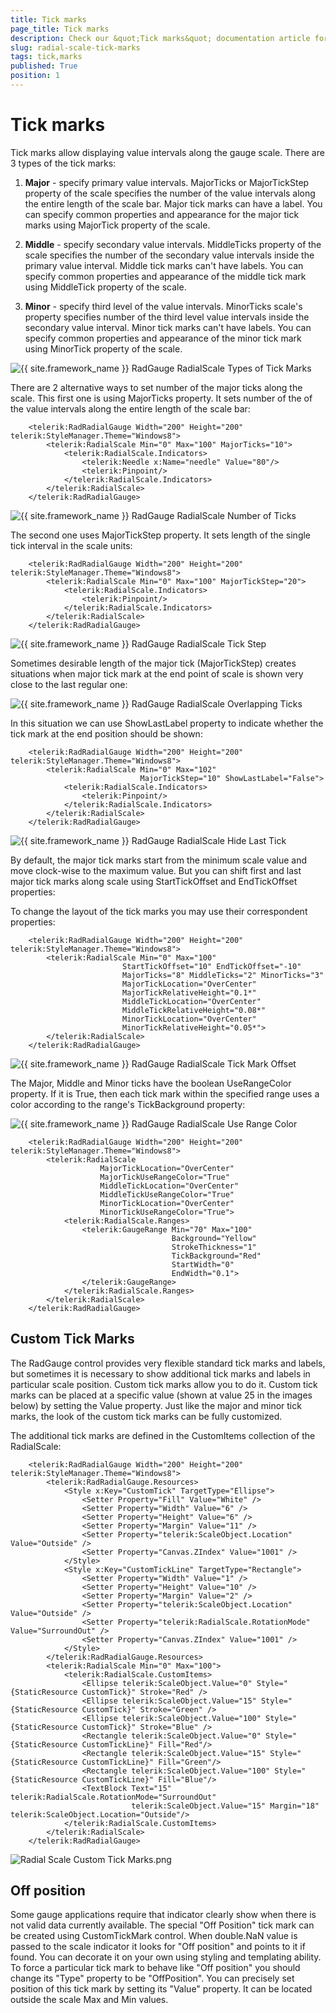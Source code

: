 ```yaml
---
title: Tick marks
page_title: Tick marks
description: Check our &quot;Tick marks&quot; documentation article for the RadGauge {{ site.framework_name }} control.
slug: radial-scale-tick-marks
tags: tick,marks
published: True
position: 1
---
```


# Tick marks

Tick marks allow displaying value intervals along the gauge scale. There are 3 types of the tick marks:

1. __Major__ - specify primary value intervals. MajorTicks or MajorTickStep property of the scale specifies the number of the value intervals along the entire length of the scale bar. Major tick marks can have a label. You can specify common properties and appearance for the major tick marks using MajorTick property of the scale.

2. __Middle__ - specify secondary value intervals. MiddleTicks property of the scale specifies the number of the secondary value intervals inside the primary value interval. Middle tick marks can't have labels. You can specify common properties and appearance of the middle tick mark using MiddleTick property of the scale.

3. __Minor__ - specify third level of the value intervals. MinorTicks scale's property specifies number of the third level value intervals inside the secondary value interval. Minor tick marks can't have labels. You can specify common properties and appearance of the minor tick mark using MinorTick property of the scale.

![{{ site.framework_name }} RadGauge RadialScale Types of Tick Marks](images/RadialScaleTickMarks_Desc.png)

There are 2 alternative ways to set number of the major ticks along the scale. This first one is using MajorTicks property. It sets number of the of the value intervals along the entire length of the scale bar:


```XAML
	<telerik:RadRadialGauge Width="200" Height="200" telerik:StyleManager.Theme="Windows8">
	    <telerik:RadialScale Min="0" Max="100" MajorTicks="10">
	        <telerik:RadialScale.Indicators>
	            <telerik:Needle x:Name="needle" Value="80"/>
	            <telerik:Pinpoint/>
	        </telerik:RadialScale.Indicators>
	    </telerik:RadialScale>
	</telerik:RadRadialGauge>
```

![{{ site.framework_name }} RadGauge RadialScale Number of Ticks](images/RadialScale10MajorTicks.png)

The second one uses MajorTickStep property. It sets length of the single tick interval in the scale units:


```XAML
	<telerik:RadRadialGauge Width="200" Height="200" telerik:StyleManager.Theme="Windows8">
	    <telerik:RadialScale Min="0" Max="100" MajorTickStep="20">
	        <telerik:RadialScale.Indicators>
	            <telerik:Pinpoint/>
	        </telerik:RadialScale.Indicators>
	    </telerik:RadialScale>
	</telerik:RadRadialGauge>
```

![{{ site.framework_name }} RadGauge RadialScale Tick Step](images/RadialScale20MajorTickStep.png)

Sometimes desirable length of the major tick (MajorTickStep) creates situations when major tick mark at the end point of scale is shown very close to the last regular one:

![{{ site.framework_name }} RadGauge RadialScale Overlapping Ticks](images/RadialScaleCloseTickMarks.png)

In this situation we can use ShowLastLabel property to indicate whether the tick mark at the end position should be shown:


```XAML
	<telerik:RadRadialGauge Width="200" Height="200" telerik:StyleManager.Theme="Windows8">
	    <telerik:RadialScale Min="0" Max="102"
	                         MajorTickStep="10" ShowLastLabel="False">
	        <telerik:RadialScale.Indicators>
	            <telerik:Pinpoint/>
	        </telerik:RadialScale.Indicators>
	    </telerik:RadialScale>
	</telerik:RadRadialGauge>
```

![{{ site.framework_name }} RadGauge RadialScale Hide Last Tick](images/RadialScaleNoEndTickMark.png)

By default, the major tick marks start from the minimum scale value and move clock-wise to the maximum value. But you can shift first and last major tick marks along scale using StartTickOffset and EndTickOffset properties:

To change the layout of the tick marks you may use their correspondent properties:


```XAML
	<telerik:RadRadialGauge Width="200" Height="200" telerik:StyleManager.Theme="Windows8">
	    <telerik:RadialScale Min="0" Max="100"
	                     StartTickOffset="10" EndTickOffset="-10"
	                     MajorTicks="8" MiddleTicks="2" MinorTicks="3"
	                     MajorTickLocation="OverCenter"
	                     MajorTickRelativeHeight="0.1*"
	                     MiddleTickLocation="OverCenter"
	                     MiddleTickRelativeHeight="0.08*"
	                     MinorTickLocation="OverCenter"
	                     MinorTickRelativeHeight="0.05*">
	    </telerik:RadialScale>
	</telerik:RadRadialGauge>
```

![{{ site.framework_name }} RadGauge RadialScale Tick Mark Offset](images/RadiaScaleTickMarkOffset.png)

The Major, Middle and Minor ticks have the boolean UseRangeColor property. If it is True, then each tick mark within the specified range uses a color according to the range's TickBackground property:

![{{ site.framework_name }} RadGauge RadialScale Use Range Color](images/RadialScaleTickRangeColor.png)


```XAML
	<telerik:RadRadialGauge Width="200" Height="200" telerik:StyleManager.Theme="Windows8">
	    <telerik:RadialScale
	                MajorTickLocation="OverCenter"
	                MajorTickUseRangeColor="True"
	                MiddleTickLocation="OverCenter"
	                MiddleTickUseRangeColor="True"
	                MinorTickLocation="OverCenter"
	                MinorTickUseRangeColor="True">
	        <telerik:RadialScale.Ranges>
	            <telerik:GaugeRange Min="70" Max="100"
	                                Background="Yellow"
	                                StrokeThickness="1"
	                                TickBackground="Red"
	                                StartWidth="0"
	                                EndWidth="0.1">
	            </telerik:GaugeRange>
	        </telerik:RadialScale.Ranges>
	    </telerik:RadialScale>
	</telerik:RadRadialGauge>
```

## Custom Tick Marks

The RadGauge control provides very flexible standard tick marks and labels, but sometimes it is necessary to show additional tick marks and labels in particular scale position. Custom tick marks allow you to do it. Custom tick marks can be placed at a specific value (shown at value 25 in the images below) by setting the Value property. Just like the major and minor tick marks, the look of the custom tick marks can be fully customized.

The additional tick marks are defined in the CustomItems collection of the RadialScale:


```XAML
	<telerik:RadRadialGauge Width="200" Height="200" telerik:StyleManager.Theme="Windows8">
		<telerik:RadRadialGauge.Resources> 
			<Style x:Key="CustomTick" TargetType="Ellipse">
				<Setter Property="Fill" Value="White" />
				<Setter Property="Width" Value="6" />
				<Setter Property="Height" Value="6" />
				<Setter Property="Margin" Value="11" />
				<Setter Property="telerik:ScaleObject.Location" Value="Outside" />
				<Setter Property="Canvas.ZIndex" Value="1001" />
			</Style>
			<Style x:Key="CustomTickLine" TargetType="Rectangle">
				<Setter Property="Width" Value="1" />
				<Setter Property="Height" Value="10" />
				<Setter Property="Margin" Value="2" />
				<Setter Property="telerik:ScaleObject.Location" Value="Outside" />
				<Setter Property="telerik:RadialScale.RotationMode" Value="SurroundOut" />
				<Setter Property="Canvas.ZIndex" Value="1001" />
			</Style>                
		</telerik:RadRadialGauge.Resources>
		<telerik:RadialScale Min="0" Max="100">
			<telerik:RadialScale.CustomItems>
				<Ellipse telerik:ScaleObject.Value="0" Style="{StaticResource CustomTick}" Stroke="Red" />
				<Ellipse telerik:ScaleObject.Value="15" Style="{StaticResource CustomTick}" Stroke="Green" />
				<Ellipse telerik:ScaleObject.Value="100" Style="{StaticResource CustomTick}" Stroke="Blue" />
				<Rectangle telerik:ScaleObject.Value="0" Style="{StaticResource CustomTickLine}" Fill="Red"/>
				<Rectangle telerik:ScaleObject.Value="15" Style="{StaticResource CustomTickLine}" Fill="Green"/>
				<Rectangle telerik:ScaleObject.Value="100" Style="{StaticResource CustomTickLine}" Fill="Blue"/>                    
				<TextBlock Text="15" telerik:RadialScale.RotationMode="SurroundOut"
						   telerik:ScaleObject.Value="15" Margin="18" telerik:ScaleObject.Location="Outside"/>
			</telerik:RadialScale.CustomItems>
		</telerik:RadialScale>
	</telerik:RadRadialGauge>
```

![Radial Scale Custom Tick Marks.png](images/RadialScaleCustomTickMarks.png)

## Off position

Some gauge applications require that indicator clearly show when there is not valid data currently available. The special "Off Position" tick mark can be created using CustomTickMark control. When double.NaN value is passed to the scale indicator it looks for "Off position" and points to it if found. You can decorate it on your own using styling and templating ability. To force a particular tick mark to behave like "Off position" you should change its "Type" property to be "OffPosition". You can precisely set position of this tick mark by setting its "Value" property. It can be located outside the scale Max and Min values.
